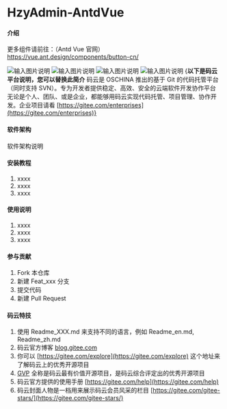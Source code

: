 # HzyAdmin-AntdVue

#### 介绍


更多组件请前往：（Antd Vue 官网） https://vue.ant.design/components/button-cn/


![输入图片说明](https://images.gitee.com/uploads/images/2019/1013/161522_e48ab84b_1242080.png "屏幕截图.png")
![输入图片说明](https://images.gitee.com/uploads/images/2019/1013/125138_bd1c608c_1242080.png "屏幕截图.png")
![输入图片说明](https://images.gitee.com/uploads/images/2019/1013/125201_9802588b_1242080.png "屏幕截图.png")
![输入图片说明](https://images.gitee.com/uploads/images/2019/1013/125219_3d0fd3f9_1242080.png "屏幕截图.png")
{**以下是码云平台说明，您可以替换此简介**
码云是 OSCHINA 推出的基于 Git 的代码托管平台（同时支持 SVN）。专为开发者提供稳定、高效、安全的云端软件开发协作平台
无论是个人、团队、或是企业，都能够用码云实现代码托管、项目管理、协作开发。企业项目请看 [https://gitee.com/enterprises](https://gitee.com/enterprises)}

#### 软件架构
软件架构说明


#### 安装教程

1. xxxx
2. xxxx
3. xxxx

#### 使用说明

1. xxxx
2. xxxx
3. xxxx

#### 参与贡献

1. Fork 本仓库
2. 新建 Feat_xxx 分支
3. 提交代码
4. 新建 Pull Request


#### 码云特技

1. 使用 Readme\_XXX.md 来支持不同的语言，例如 Readme\_en.md, Readme\_zh.md
2. 码云官方博客 [blog.gitee.com](https://blog.gitee.com)
3. 你可以 [https://gitee.com/explore](https://gitee.com/explore) 这个地址来了解码云上的优秀开源项目
4. [GVP](https://gitee.com/gvp) 全称是码云最有价值开源项目，是码云综合评定出的优秀开源项目
5. 码云官方提供的使用手册 [https://gitee.com/help](https://gitee.com/help)
6. 码云封面人物是一档用来展示码云会员风采的栏目 [https://gitee.com/gitee-stars/](https://gitee.com/gitee-stars/)